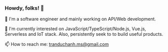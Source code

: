 ### Howdy, folks! 👋

<!--
**hanhdt/hanhdt** is a ✨ _special_ ✨ repository because its `README.md` (this file) appears on your GitHub profile.

Here are some ideas to get you started:

- 🔭 I’m currently working on ...
- 🌱 I’m currently learning ...
- 👯 I’m looking to collaborate on ...
- 🤔 I’m looking for help with ...
- 💬 Ask me about ...
- 📫 How to reach me: ...
- 😄 Pronouns: ...
- ⚡ Fun fact: ...
-->

🌱 I'm a software engineer and mainly working on API/Web development.

💬 I'm currently interested on JavaScript/TypeScript/Node.js, Vue.js, Serverless and IoT stack. Also, persistently seek to to build useful products.

📫 How to reach me: tranduchanh.ms@gmail.com
